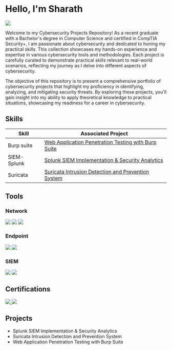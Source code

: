 # Hello, I'm Sharath
<a href="https://www.linkedin.com/in/koppula-sharath-934940248/"><img src="https://img.shields.io/badge/-LinkedIn-0072b1?&style=for-the-badge&logo=linkedin&logoColor=white" /></a>



Welcome to my Cybersecurity Projects Repository! As a recent graduate with a Bachelor's degree in Computer Science and certified in CompTIA Security+, I am passionate about cybersecurity and dedicated to honing my practical skills. This collection showcases my hands-on experience and expertise in various cybersecurity tools and methodologies. Each project is carefully curated to demonstrate practical skills relevant to real-world scenarios, reflecting my journey as I delve into different aspects of cybersecurity.



The objective of this repository is to present a comprehensive portfolio of cybersecurity projects that highlight my proficiency in identifying, analyzing, and mitigating security threats. By exploring these projects, you'll gain insight into my ability to apply theoretical knowledge to practical situations, showcasing my readiness for a career in cybersecurity.

## Skills

| Skill                                         | Associated Project         |
|-----------------------------------------------|----------------------------|
|Burp suite | <a href="https://github.com/sharath-133/Web-Application-Penetration-Testing-with-Burp-Suite/tree/main">Web Application Penetration Testing with Burp Suite</a>|
| SIEM-Splunk | <a href="https://github.com/sharath-133/Splunk-SIEM-Implementation-Security-Analytics/tree/main">Splunk SIEM Implementation & Security Analytics</a>|
|Suricata        | <a href="https://github.com/sharath-133/Suricata-Intrusion-Detection-and-Prevention-System/tree/main">Suricata Intrusion Detection and Prevention System</a>|

## Tools

### Network
<div>
    <img src="https://img.shields.io/badge/-Wireshark-1679A7?&style=for-the-badge&logo=Wireshark&logoColor=white" />
    <img src="https://img.shields.io/badge/-Suricata-EF3B2D?&style=for-the-badge&logo=Suricata&logoColor=white" />
    <img src="https://img.shields.io/badge/-Zeek-777BB4?&style=for-the-badge&logo=Zeek&logoColor=white" />
</div>

### Endpoint
<div>
    <img src="https://img.shields.io/badge/-Microsoft_Defender_for_Endpoint-00A4EF?&style=for-the-badge&logo=Microsoft&logoColor=white" />
    <img src="https://img.shields.io/badge/-Velociraptor-4B275F?&style=for-the-badge&logo=Velociraptor&logoColor=white" />
</div>

### SIEM
<div>
    <img src="https://img.shields.io/badge/-Splunk-000000?&style=for-the-badge&logo=Splunk&logoColor=white" />
    <img src="https://img.shields.io/badge/-Wazuh-326CE5?style=for-the-badge&logo=Wazuh&logoColor=white" />
</div>

## Certifications

<div>
<a href="https://www.credly.com/badges/02ccc6b3-4aeb-4577-82d9-19c3edb1d4e9" target="_blank">
    <img src="https://img.shields.io/badge/-Security%2B-FF0000?&style=for-the-badge&logo=CompTIA&logoColor=white" />
</a>
<img src="https://img.shields.io/badge/-(ISC)²%20Certified%20in%20Cybersecurity-0076b4?style=for-the-badge&logo=ISC2&logoColor=white" />
</div>

## Projects
- Splunk SIEM Implementation & Security Analytics
- Suricata Intrusion Detection and Prevention System
- Web Application Penetration Testing with Burp Suite

